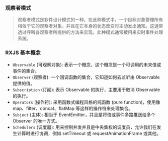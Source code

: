 ### 观察者模式
> 观察者模式是软件设计模式的一种。在此种模式中，一个目标对象管理所有相依于它的观察者对象，并且在它本身的状态改变时主动发出通知。这通常透过呼叫各观察者所提供的方法来实现。此种模式通常被用来实时事件处理系统。

### RXJS 基本概念
- `Observable` (可观察对象): 表示一个概念，这个概念是一个可调用的未来值或事件的集合。
- `Observer` (观察者): 一个回调函数的集合，它知道如何去监听由 Observable 提供的值。
- `Subscription` (订阅): 表示 Observable 的执行，主要用于取消 Observable 的执行。
- `Operators` (操作符): 采用函数式编程风格的纯函数 (pure function)，使用像 map、filter、concat、flatMap 等这样的操作符来处理集合。
- `Subject` (主体): 相当于 EventEmitter，并且是将值或事件多路推送给多个 Observer 的唯一方式。
- `Schedulers` (调度器): 用来控制并发并且是中央集权的调度员，允许我们在发生计算时进行协调，例如 setTimeout 或 requestAnimationFrame 或其他。